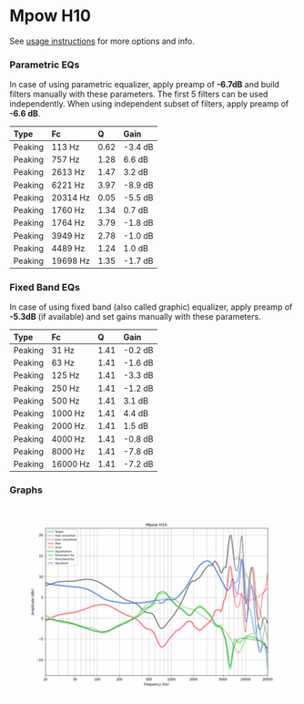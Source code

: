 # Mpow H10
See [usage instructions](https://github.com/jaakkopasanen/AutoEq#usage) for more options and info.

### Parametric EQs
In case of using parametric equalizer, apply preamp of **-6.7dB** and build filters manually
with these parameters. The first 5 filters can be used independently.
When using independent subset of filters, apply preamp of **-6.6 dB**.

| Type    | Fc       |    Q | Gain    |
|:--------|:---------|:-----|:--------|
| Peaking | 113 Hz   | 0.62 | -3.4 dB |
| Peaking | 757 Hz   | 1.28 | 6.6 dB  |
| Peaking | 2613 Hz  | 1.47 | 3.2 dB  |
| Peaking | 6221 Hz  | 3.97 | -8.9 dB |
| Peaking | 20314 Hz | 0.05 | -5.5 dB |
| Peaking | 1760 Hz  | 1.34 | 0.7 dB  |
| Peaking | 1764 Hz  | 3.79 | -1.8 dB |
| Peaking | 3949 Hz  | 2.78 | -1.0 dB |
| Peaking | 4489 Hz  | 1.24 | 1.0 dB  |
| Peaking | 19698 Hz | 1.35 | -1.7 dB |

### Fixed Band EQs
In case of using fixed band (also called graphic) equalizer, apply preamp of **-5.3dB**
(if available) and set gains manually with these parameters.

| Type    | Fc       |    Q | Gain    |
|:--------|:---------|:-----|:--------|
| Peaking | 31 Hz    | 1.41 | -0.2 dB |
| Peaking | 63 Hz    | 1.41 | -1.6 dB |
| Peaking | 125 Hz   | 1.41 | -3.3 dB |
| Peaking | 250 Hz   | 1.41 | -1.2 dB |
| Peaking | 500 Hz   | 1.41 | 3.1 dB  |
| Peaking | 1000 Hz  | 1.41 | 4.4 dB  |
| Peaking | 2000 Hz  | 1.41 | 1.5 dB  |
| Peaking | 4000 Hz  | 1.41 | -0.8 dB |
| Peaking | 8000 Hz  | 1.41 | -7.8 dB |
| Peaking | 16000 Hz | 1.41 | -7.2 dB |

### Graphs
![](./Mpow%20H10.png)